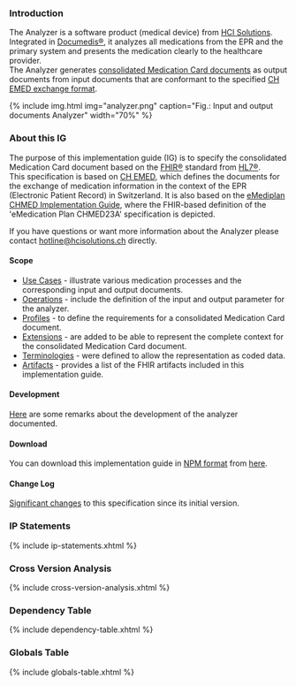 ### Introduction
The Analyzer is a software product (medical device) from [HCI Solutions](https://www.hcisolutions.ch/de/). Integrated in [Documedis®](https://www.hcisolutions.ch/de/medication-solutions/documedis.php), it analyzes all medications from the EPR and the primary system and presents the medication clearly to the healthcare provider.   
The Analyzer generates [consolidated Medication Card documents](StructureDefinition-analyzer-out-bundle.html) as output documents from input documents that are conformant to the specified [CH EMED exchange format](http://fhir.ch/ig/ch-emed/index.html).

{% include img.html img="analyzer.png" caption="Fig.: Input and output documents Analyzer" width="70%" %}
### About this IG

The purpose of this implementation guide (IG) is to specify the consolidated Medication Card document based on the [FHIR®](https://www.hl7.org/fhir/) standard from [HL7®](https://www.hl7.org/).   
This specification is based on [CH EMED](https://fhir.ch/ig/ch-emed), which defines the documents for the exchange of medication information in the context of the EPR (Electronic Patient Record) in Switzerland. It is also based on the [eMediplan CHMED Implementation Guide](https://chmed.emediplan.ch/fhir/), where the FHIR-based definition of the 'eMedication Plan CHMED23A' specification is depicted.

If you have questions or want more information about the Analyzer please contact <hotline@hcisolutions.ch> directly.

#### Scope
* [Use Cases](usecases.html) - illustrate various medication processes and the corresponding input and output documents.
* [Operations](operations.html) - include the definition of the input and output parameter for the analyzer.
* [Profiles](profiles.html) - to define the requirements for a consolidated Medication Card document.
* [Extensions](extensions.html) - are added to be able to represent the complete context for the consolidated Medication Card document.
* [Terminologies](terminology.html) - were defined to allow the representation as coded data.
* [Artifacts](artifacts.html) - provides a list of the FHIR artifacts included in this implementation guide.

#### Development
[Here](development.html) are some remarks about the development of the analyzer documented.

####  Download
You can download this implementation guide in [NPM format](https://confluence.hl7.org/display/FHIR/NPM+Package+Specification) from [here](package.tgz).

#### Change Log
[Significant changes](changelog.html) to this specification since its initial version.


### IP Statements

{% include ip-statements.xhtml %}

### Cross Version Analysis

{% include cross-version-analysis.xhtml %}

### Dependency Table

{% include dependency-table.xhtml %}

### Globals Table

{% include globals-table.xhtml %}

